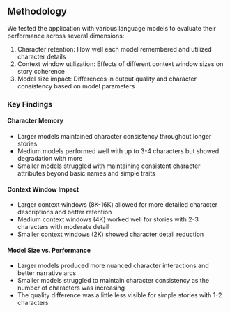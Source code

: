 
## Methodology

We tested the application with various language models to evaluate their performance across several dimensions:

1. Character retention: How well each model remembered and utilized character details
2. Context window utilization: Effects of different context window sizes on story coherence
3. Model size impact: Differences in output quality and character consistency based on model parameters

### Key Findings

#### Character Memory

- Larger models maintained character consistency throughout longer stories
- Medium models performed well with up to 3-4 characters but showed degradation with more
- Smaller models struggled with maintaining consistent character attributes beyond basic names and simple traits

#### Context Window Impact

- Larger context windows (8K-16K) allowed for more detailed character descriptions and better retention
- Medium context windows (4K) worked well for stories with 2-3 characters with moderate detail
- Smaller context windows (2K) showed character detail reduction


#### Model Size vs. Performance

- Larger models produced more nuanced character interactions and better narrative arcs
- Smaller models struggled to maintain character consistency as the number of characters was increasing
- The quality difference was a little less visible for simple stories with 1-2 characters